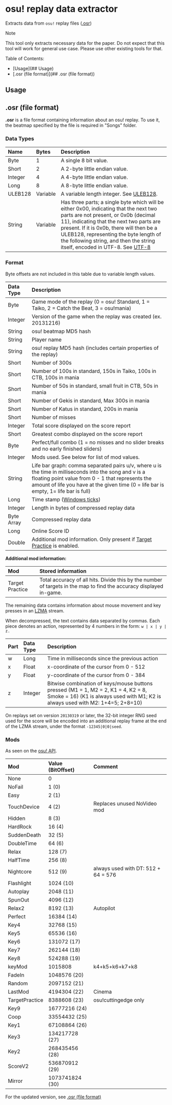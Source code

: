 # osu! replay data extractor

Extracts data from `osu!` replay files ([.osr](<https://osu.ppy.sh/wiki/en/Client/File_formats/osr_(file_format)>))

> [!NOTE]
> This tool only extracts necessary data for the paper. Do not expect that this tool will work for general use case. Please use other existing tools for that.

Table of Contents:

- [Usage](## Usage)
- [.osr (file format)](## .osr (file format))

## Usage

## .osr (file format)

**.osr** is a file format containing information about an osu! replay. To use it, the beatmap specified by the file is required in "Songs" folder.

### Data Types

| Name    | Bytes    | Description                                                                                                                                                                                                                                                                                                                                                                           |
| :------ | :------- | :------------------------------------------------------------------------------------------------------------------------------------------------------------------------------------------------------------------------------------------------------------------------------------------------------------------------------------------------------------------------------------ |
| Byte    | 1        | A single 8 bit value.                                                                                                                                                                                                                                                                                                                                                                 |
| Short   | 2        | A 2-byte little endian value.                                                                                                                                                                                                                                                                                                                                                         |
| Integer | 4        | A 4-byte little endian value.                                                                                                                                                                                                                                                                                                                                                         |
| Long    | 8        | A 8-byte little endian value.                                                                                                                                                                                                                                                                                                                                                         |
| ULEB128 | Variable | A variable length integer. See [ULEB128](https://en.wikipedia.org/wiki/LEB128).                                                                                                                                                                                                                                                                                                       |
| String  | Variable | Has three parts; a single byte which will be either 0x00, indicating that the next two parts are not present, or 0x0b (decimal 11), indicating that the next two parts are present. If it is 0x0b, there will then be a ULEB128, representing the byte length of the following string, and then the string itself, encoded in UTF-8. See [UTF-8](https://en.wikipedia.org/wiki/UTF-8) |

### Format

Byte offsets are not included in this table due to variable length values.

| Data Type  | Description                                                                                                                                                                                                                                        |
| :--------- | :------------------------------------------------------------------------------------------------------------------------------------------------------------------------------------------------------------------------------------------------- |
| Byte       | Game mode of the replay (0 = osu! Standard, 1 = Taiko, 2 = Catch the Beat, 3 = osu!mania)                                                                                                                                                          |
| Integer    | Version of the game when the replay was created (ex. 20131216)                                                                                                                                                                                     |
| String     | osu! beatmap MD5 hash                                                                                                                                                                                                                              |
| String     | Player name                                                                                                                                                                                                                                        |
| String     | osu! replay MD5 hash (includes certain properties of the replay)                                                                                                                                                                                   |
| Short      | Number of 300s                                                                                                                                                                                                                                     |
| Short      | Number of 100s in standard, 150s in Taiko, 100s in CTB, 100s in mania                                                                                                                                                                              |
| Short      | Number of 50s in standard, small fruit in CTB, 50s in mania                                                                                                                                                                                        |
| Short      | Number of Gekis in standard, Max 300s in mania                                                                                                                                                                                                     |
| Short      | Number of Katus in standard, 200s in mania                                                                                                                                                                                                         |
| Short      | Number of misses                                                                                                                                                                                                                                   |
| Integer    | Total score displayed on the score report                                                                                                                                                                                                          |
| Short      | Greatest combo displayed on the score report                                                                                                                                                                                                       |
| Byte       | Perfect/full combo (1 = no misses and no slider breaks and no early finished sliders)                                                                                                                                                              |
| Integer    | Mods used. See below for list of mod values.                                                                                                                                                                                                       |
| String     | Life bar graph: comma separated pairs u/v, where u is the time in milliseconds into the song and v is a floating point value from 0 - 1 that represents the amount of life you have at the given time (0 = life bar is empty, 1= life bar is full) |
| Long       | Time stamp ([Windows ticks](https://learn.microsoft.com/en-us/dotnet/api/system.datetime.ticks))                                                                                                                                                   |
| Integer    | Length in bytes of compressed replay data                                                                                                                                                                                                          |
| Byte Array | Compressed replay data                                                                                                                                                                                                                             |
| Long       | Online Score ID                                                                                                                                                                                                                                    |
| Double     | Additional mod information. Only present if [Target Practice](/wiki/Gameplay/Game_modifier/Target_Practice) is enabled.                                                                                                                            |

**Additional mod information:**

| Mod             | Stored information                                                                                                  |
| :-------------- | :------------------------------------------------------------------------------------------------------------------ |
| Target Practice | Total accuracy of all hits. Divide this by the number of targets in the map to find the accuracy displayed in-game. |

The remaining data contains information about mouse movement and key presses in an [LZMA](https://en.wikipedia.org/wiki/Lempel–Ziv–Markov_chain_algorithm) stream.

When decompressed, the text contains data separated by commas. Each piece denotes an action, represented by 4 numbers in the form: `w | x | y | z.`

| Part | Data Type | Description                                                                                                                                                          |
| :--- | :-------- | :------------------------------------------------------------------------------------------------------------------------------------------------------------------- |
| w    | Long      | Time in milliseconds since the previous action                                                                                                                       |
| x    | Float     | x-coordinate of the cursor from 0 - 512                                                                                                                              |
| y    | Float     | y-coordinate of the cursor from 0 - 384                                                                                                                              |
| z    | Integer   | Bitwise combination of keys/mouse buttons pressed (M1 = 1, M2 = 2, K1 = 4, K2 = 8, Smoke = 16) (K1 is always used with M1; K2 is always used with M2: 1+4=5; 2+8=10) |

On replays set on version `20130319` or later, the 32-bit integer RNG seed used for the score will be encoded into an additional replay frame at the end of the LZMA stream, under the format `-12345|0|0|seed`.

### Mods

As seen on the [osu! API](https://github.com/ppy/osu-api/wiki#mods).

| Mod            | Value (BitOffset) | Comment                             |
| :------------- | :---------------- | :---------------------------------- |
| None           | 0                 |                                     |
| NoFail         | 1 (0)             |                                     |
| Easy           | 2 (1)             |                                     |
| TouchDevice    | 4 (2)             | Replaces unused NoVideo mod         |
| Hidden         | 8 (3)             |                                     |
| HardRock       | 16 (4)            |                                     |
| SuddenDeath    | 32 (5)            |                                     |
| DoubleTime     | 64 (6)            |                                     |
| Relax          | 128 (7)           |                                     |
| HalfTime       | 256 (8)           |                                     |
| Nightcore      | 512 (9)           | always used with DT: 512 + 64 = 576 |
| Flashlight     | 1024 (10)         |                                     |
| Autoplay       | 2048 (11)         |                                     |
| SpunOut        | 4096 (12)         |                                     |
| Relax2         | 8192 (13)         | Autopilot                           |
| Perfect        | 16384 (14)        |                                     |
| Key4           | 32768 (15)        |                                     |
| Key5           | 65536 (16)        |                                     |
| Key6           | 131072 (17)       |                                     |
| Key7           | 262144 (18)       |                                     |
| Key8           | 524288 (19)       |                                     |
| keyMod         | 1015808           | k4+k5+k6+k7+k8                      |
| FadeIn         | 1048576 (20)      |                                     |
| Random         | 2097152 (21)      |                                     |
| LastMod        | 4194304 (22)      | Cinema                              |
| TargetPractice | 8388608 (23)      | osu!cuttingedge only                |
| Key9           | 16777216 (24)     |                                     |
| Coop           | 33554432 (25)     |                                     |
| Key1           | 67108864 (26)     |                                     |
| Key3           | 134217728 (27)    |                                     |
| Key2           | 268435456 (28)    |                                     |
| ScoreV2        | 536870912 (29)    |                                     |
| Mirror         | 1073741824 (30)   |                                     |

For the updated version, see [.osr (file format)](<https://github.com/ppy/osu-wiki/blob/master/wiki/Client/File_formats/osr_(file_format)/en.md>)
